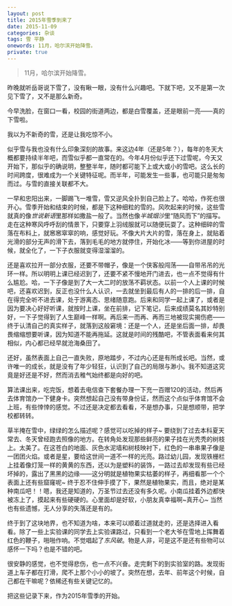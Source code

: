 ```yaml
---
layout: post
title: 2015年雪季到来了
date: 2015-11-09
categories: 杂谈 
tags: 雪 平静
onewords: 11月，哈尔滨开始降雪。
private: true
---
```

> 11月，哈尔滨开始降雪。

昨晚就听岳哥说下雪了，没有瞅一眼，没有什么兴趣吧。下就下吧，又不是第一次见下雪了，又不是那么新奇。

今早洗脸，在窗口一看，校园的街道两边，都是白雪覆盖，还是眼前一亮——真的下雪啦。

我以为不新奇的雪，还是让我吃惊不小。

似乎雪与我也没有什么印象深刻的故事。来这边4年（还是5年？），每年的冬天大概都要持续半年吧，而雪似乎都一直常在的。今年4月份似乎还下过雪呢，今天又开始下，那似乎的确说明，整整半年，随时都可能下上或大或小的雪吧。这么长的时间跨度，很难成为一个关键特征呢。而半年，可能发生一些事，也可能只是匆匆而过。与雪的直接关联都不大。

一早和忠阳出来，一脚踢飞一堆雪，雪又逆风全扑到自己脸上了。哈哈，作死也很开心。雪季开始和结束的时候，都是下这种细粒的雪的。风吹起来的时候，这些雪就真的像*世说新语*里那样如撒盐一般了。当然也像*半城烟沙*里“随风而下”的描写。走在这种寒风呼呼刮的情景下，只要穿上羽绒服就可以随便玩耍了。这种细碎的雪落在布料上，就窸窸窣窣的响，感觉好玩。不像大片大片的雪，落在身上，就贴着光滑的部分无声的滑下去，落到毛毛的地方就停住，开始化冰——等到你进屋的时候，就全化了，一下子衣服就变得湿溜溜的。

还是喜欢拉开一部分衣服，还要不带帽子，像是一个侠客般闯荡——自带吊吊的光环一样。所以明明上课已经迟到了，还要不紧不慢地开门进去，也一点不觉得有什么尴尬。哈，一下子像是到了大一大二时的放荡不羁状态。以前一个人上课的时候吧，还喜欢迟到，反正也没什么人认识，一去就坐到最后有人的一排的后一排，自在得完全听不进去课，处于游离态、思绪随意跑。后来和同学一起上课了，或者是因为要决心好好听课，就按时上课，坐在前排，记下笔记，后来成绩莫名其妙特别好，一下子觉得到了人生巅峰一样啊。再后来一而再、再而三地被现实揭伤疤——终于认清自己的真实样子，就落到这般窘境：还是一个人，还是坐后面一排，却畏畏缩缩想要听课，因为知道不能再拖延。这就是时间的残酷吧，不管表面看来何其相似，内心都已经早就沧海桑田了。

还好，虽然表面上自己一直失败，原地踏步，不过内心还是有所成长吧。当然，或许唯一的成长，就是没有了年少轻狂，认识到了自己的局限与渺小。我不知道这究竟是好还是不好，然而消去稚气始终都是向好的吧。

算法课出来，吃完饭，想着去电信查下套餐办理一下充一百赠120的活动，然后再去体育馆办一下健身卡。突然想起自己没有带身份证，然而这个点似乎体育馆不会上班，有些悻悻的感觉。不过还是决定都去看看，不是想办事，只是想顺带，把学校都转转。

草半掩在雪中，绿绿的怎么描述呢？感觉可以吃掉的样子~ 要绕到了过去本科夏天常去、冬天曾经跑去照像的地方。在转角处发现那些鲜亮的果子挂在光秃秃的树枝上。太美了。在这苍白的地面、灰色水泥墙和树枝映衬下，红色的一串串果子像是一团团火焰。或者是星，要给这世间一道不一样的光亮。路过幼儿园，发现铁栅栏上挂着像灯笼一样的黄黄的东西，还以为是塑料的装饰，一路过去却发现有些已经坏掉的，露出了黑黑的边缘——这分明就是植物果实枯萎的样子，再细看那一个个表面上还有些窟窿呢~ 终于忍不住伸手摸了下，果然是植物果实，而且，绝对是某种南瓜吧！！嗯，我还是知道的，万圣节过去还没有多久呢。小南瓜挂着外边都快被冻上了，摸起来有些硬硬的。心里面却是好软，小朋友真幸福啊~真开心~ 当然也有些遗憾，无人分享的失落还是有的。

终于到了这块地界，也不知道为啥，本来可以顺着过道就走的，还是选择进入看看。除了一些上实验课的同学去上实验课路过，只看到一个老大爷在雪地上挥舞着红色的鞭子，啪啪作响。不觉唱起了*东风破*。物是人非，可是这不是还有些物可以感怀一下吗？也是不错的吧。

很安静的感觉，也不觉得悲伤，也一点不兴奋。走完剩下的到实验室的路。发现街道上车子都在打滑，爬不上那个小小的坡了。突然在想，去年、前年这个时候，自己都在干嘛呢？依稀还有些关键记忆的。

把这些记录下来，作为2015年雪季的开始。


